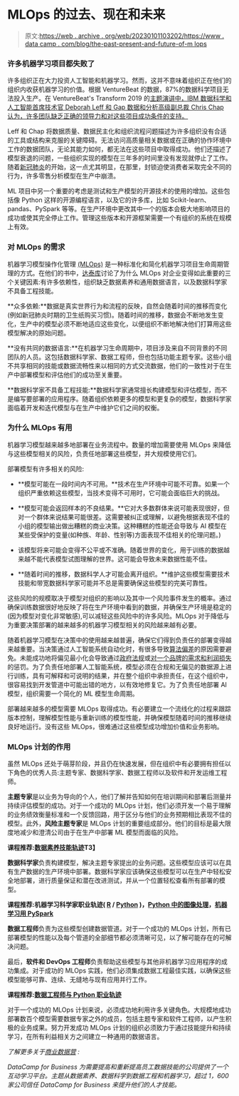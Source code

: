 # MLOps 的过去、现在和未来

> 原文:[https://web . archive . org/web/20230101103202/https://www . data camp . com/blog/the-past-present-and-future-of-m lops](https://web.archive.org/web/20230101103202/https://www.datacamp.com/blog/the-past-present-and-future-of-mlops)

### 许多机器学习项目都失败了

许多组织正在大力投资人工智能和机器学习。然而，这并不意味着组织正在他们的组织内收获机器学习的价值。根据 VentureBeat 的数据，87%的数据科学项目无法投入生产。在 VentureBeat's Transform 2019 的[主题演讲中，IBM 数据科学和人工智能首席技术官 Deborah Leff 和 Gap 数据和分析高级副总裁 Chris Chap 认为，许多团队缺乏正确的领导力和对这些项目成功条件的支持。](https://web.archive.org/web/20220813091356/https://www.youtube.com/watch?v=EzmTZlho-EI)

Leff 和 Chap 将数据质量、数据民主化和组织流程问题描述为许多组织没有合适的工具或结构来克服的关键障碍。无法访问高质量相关数据或在正确的协作环境中工作的数据团队，无论其能力如何，都无法在这些项目中取得成功。他们还描述了模型衰退的问题，一些组织实现的模型在三年多的时间里没有发现就停止了工作。随着[新冠肺炎](https://web.archive.org/web/20220813091356/https://tdwi.org/articles/2021/03/08/adv-all-covid-19-pandemic-accelerating-need-for-model-monitoring.aspx)的开始，这一点尤其明显，在那里，封锁迫使消费者采取完全不同的行为，许多零售分析模型在生产中崩溃。

ML 项目中另一个重要的考虑是测试和生产模型的开源技术的使用的增加。这些包括像 Python 这样的开源编程语言，以及它的许多库，比如 Scikit-learn、pandas、PySpark 等等。在生产环境中更改其中一个的版本会极大地影响项目的成功或使其完全停止工作。管理这些版本和开源框架需要一个有组织的系统在规模上有效。

### 对 MLOps 的需求

机器学习模型操作化管理 [(MLOps)](https://web.archive.org/web/20220813091356/https://www.datacamp.com/community/podcast/operationalizing-machine-learning-with-mlops) 是一种标准化和简化机器学习项目生命周期管理的方式。在他们的书中，[达泰库](https://web.archive.org/web/20220813091356/https://content.dataiku.com/oreilly-mlops)讨论了为什么 MLOps 对企业变得如此重要的三个关键因素:有许多依赖性，组织缺乏数据素养和通用数据语言，以及数据科学家不具备工程技能。

**众多依赖:**数据是真实世界行为和流程的反映，自然会随着时间的推移而变化(例如新冠肺炎时期的卫生纸购买习惯)。随着时间的推移，数据会不断地发生变化，生产中的模型必须不断地适应这些变化，以便组织不断地解决他们打算用这些模型解决的原始问题。

**没有共同的数据语言:**在机器学习生命周期中，项目涉及来自不同背景的不同团队的人员。这包括数据科学家、数据工程师，但也包括功能主题专家。这些小组不共享相同的技能或数据流畅性来以相同的方式交流数据，他们的一致性对于在生产中部署模型和评估他们的成功至关重要。

**数据科学家不具备工程技能:**数据科学家通常擅长构建模型和评估模型，而不是编写要部署的应用程序。随着组织依赖更多的模型和更复杂的模型，数据科学家面临着开发和迭代模型与在生产中维护它们之间的权衡。

### 为什么 MLOps 有用

机器学习模型越来越多地部署在业务流程中。数量的增加需要使用 MLOps 来降低与这些模型相关的风险，负责任地部署这些模型，并大规模使用它们。

部署模型有许多相关的风险:

*   **模型可能在一段时间内不可用。**技术在生产环境中可能不可靠。如果一个组织严重依赖这些模型，当技术变得不可用时，它可能会面临巨大的挑战。

*   **模型可能会返回样本的不良结果。**它对大多数群体来说可能表现很好，但对一个群体来说结果可能很差。这需要被纠正或理解，以避免根据表现不佳的小组的模型输出做出糟糕的商业决策。这种糟糕的性能还会导致与 AI 模型在某些受保护的变量(如种族、年龄、性别等)方面表现不佳相关的伦理问题。)

*   该模型将来可能会变得不公平或不准确。随着世界的变化，用于训练的数据越来越不能代表模型试图理解的世界。这可能会导致未来数据性能不佳。

*   **随着时间的推移，数据科学人才可能会离开组织。**维护这些模型需要技术技能和带宽数据科学家可能并不总是需要确保这些模型的完美可靠性。

这些风险的规模取决于模型对组织的影响以及其中一个风险事件发生的概率。通过确保训练数据很好地反映了将在生产环境中看到的数据，并确保生产环境是稳定的(因为模型对变化非常敏感),可以减轻这些风险中的许多风险。MLOps 对于降低与为重要决策部署的越来越多的机器学习模型相关的风险越来越有必要。

随着机器学习模型在决策中的使用越来越普遍，确保它们得到负责任的部署变得越来越重要。当决策通过人工智能系统自动化时，有很多导致[算法偏差](https://web.archive.org/web/20220813091356/https://www.datacamp.com/resources/whitepapers/data-literacy-for-responsible-ai)的原因需要避免。未能成功地将偏见最小化会导致通过[政府法规](https://web.archive.org/web/20220813091356/https://www.theverge.com/2021/4/20/22393873/ftc-ai-machine-learning-race-gender-bias-legal-violation)或[对一个品牌的需求和利润损失](https://web.archive.org/web/20220813091356/https://papers.ssrn.com/sol3/papers.cfm?abstract_id=3654943)的惩罚。为了负责任地部署人工智能系统，模型必须在合规和无偏见的数据源上进行训练，具有可解释和可说明的结果，并在整个组织中承担责任，在这个组织中，很容易找到开发管道中可能出错的地方，以有效地修复它。为了负责任地部署 AI 模型，组织需要一个简化的 ML 模型生命周期。

部署越来越多的模型需要 MLOps 取得成功。有必要建立一个流线化的过程来跟踪版本控制，理解模型性能与重新训练的模型性能，并确保模型随着时间的推移继续良好地运行。没有这些 MLOps，很难通过这些模型成功增加价值和业务影响。

### MLOps 计划的作用

虽然 MLOps 还处于萌芽阶段，并且仍在快速发展，但在组织中有必要拥有担任以下角色的优秀人员:主题专家、数据科学家、数据工程师以及软件和开发运维工程师。

**主题专家**是以业务为导向的个人，他们了解并告知如何在培训期间和部署后测量并持续评估模型的成功。对于一个成功的 MLOps 计划，他们必须开发一个易于理解的业务绩效衡量标准和一个反馈回路，用于区分与他们的业务预期相比表现不佳的模型。此外，**风险主题专家**是 MLOps 计划的重要组成部分。他们的目标是最大限度地减少和澄清公司由于在生产中部署 ML 模型而面临的风险。

**课程推荐:[数据素养技能轨迹](https://web.archive.org/web/20220813091356/https://www.datacamp.com/tracks/data-literacy-fundamentals)T3】**

**数据科学家**负责构建模型，解决主题专家提出的业务问题。这些模型应该可以在具有生产数据的生产环境中部署。数据科学家应该确保这些模型可以在生产中轻松安全地部署，进行质量保证和潜在改进测试，并从一个位置轻松查看所有部署的模型。

**课程推荐:机器学习科学家职业轨迹( [R](https://web.archive.org/web/20220813091356/https://www.datacamp.com/tracks/machine-learning-scientist-with-r) / [Python](https://web.archive.org/web/20220813091356/https://www.datacamp.com/tracks/machine-learning-scientist-with-python) )，[Python 中的图像处理](https://web.archive.org/web/20220813091356/https://www.datacamp.com/courses/image-processing-in-python)，[机器学习用 PySpark](https://web.archive.org/web/20220813091356/https://www.datacamp.com/courses/machine-learning-with-pyspark)**

**数据工程师**负责为这些模型创建数据管道。对于一个成功的 MLOps 计划，所有已部署模型的性能以及每个管道的全部细节都必须清晰可见，以了解可能存在的可解决问题。

最后，**软件和 DevOps 工程师**负责帮助这些模型与其他非机器学习应用程序的成功集成。对于成功的 MLOps 实践，他们必须集成数据工程最佳实践，以确保这些模型能够可靠、连续、无缝地与现有应用并行工作。

**课程推荐:[数据工程师与 Python 职业轨迹](https://web.archive.org/web/20220813091356/https://www.datacamp.com/tracks/data-engineer-with-python)**

对于一个成功的 MLOps 计划来说，必须成功地利用许多关键角色。大规模地成功部署数百个模型需要数据专家之外的成员，包括主题专家和软件工程师，以产生积极的业务成果。努力开发成功 MLOps 计划的组织必须致力于通过技能提升和持续学习，在所有利益相关方之间建立一种通用的数据语言。

*了解更多关于[商业数据营](https://web.archive.org/web/20220813091356/https://www.datacamp.com/groups/business) :*

*DataCamp for Business 为需要提高和重新提高员工数据技能的公司提供了一个互动学习平台。主题从数据素养、数据科学到数据工程和机器学习，超过 1，600 家公司信任 DataCamp for Business 来提升他们的人才技能。*